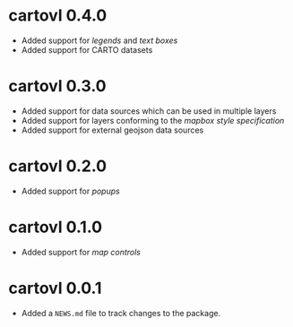 # cartovl 0.4.0

* Added support for _legends_ and _text boxes_
* Added support for CARTO datasets

# cartovl 0.3.0

* Added support for data sources which can be used in multiple layers
* Added support for layers conforming to the _mapbox style specification_
* Added support for external geojson data sources

# cartovl 0.2.0

* Added support for _popups_

# cartovl 0.1.0

* Added support for _map controls_

# cartovl 0.0.1

* Added a `NEWS.md` file to track changes to the package.
